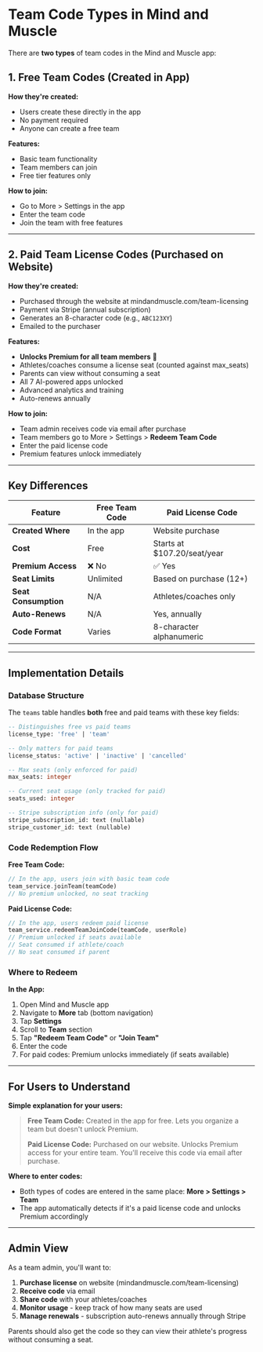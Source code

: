 # Team Code Types in Mind and Muscle

There are **two types** of team codes in the Mind and Muscle app:

## 1. Free Team Codes (Created in App)

**How they're created:**
- Users create these directly in the app
- No payment required
- Anyone can create a free team

**Features:**
- Basic team functionality
- Team members can join
- Free tier features only

**How to join:**
- Go to More > Settings in the app
- Enter the team code
- Join the team with free features

---

## 2. Paid Team License Codes (Purchased on Website)

**How they're created:**
- Purchased through the website at mindandmuscle.com/team-licensing
- Payment via Stripe (annual subscription)
- Generates an 8-character code (e.g., `ABC123XY`)
- Emailed to the purchaser

**Features:**
- **Unlocks Premium for all team members** 🎉
- Athletes/coaches consume a license seat (counted against max_seats)
- Parents can view without consuming a seat
- All 7 AI-powered apps unlocked
- Advanced analytics and training
- Auto-renews annually

**How to join:**
- Team admin receives code via email after purchase
- Team members go to More > Settings > **Redeem Team Code**
- Enter the paid license code
- Premium features unlock immediately

---

## Key Differences

| Feature | Free Team Code | Paid License Code |
|---------|---------------|-------------------|
| **Created Where** | In the app | Website purchase |
| **Cost** | Free | Starts at $107.20/seat/year |
| **Premium Access** | ❌ No | ✅ Yes |
| **Seat Limits** | Unlimited | Based on purchase (12+) |
| **Seat Consumption** | N/A | Athletes/coaches only |
| **Auto-Renews** | N/A | Yes, annually |
| **Code Format** | Varies | 8-character alphanumeric |

---

## Implementation Details

### Database Structure

The `teams` table handles **both** free and paid teams with these key fields:

```sql
-- Distinguishes free vs paid teams
license_type: 'free' | 'team'

-- Only matters for paid teams
license_status: 'active' | 'inactive' | 'cancelled'

-- Max seats (only enforced for paid)
max_seats: integer

-- Current seat usage (only tracked for paid)
seats_used: integer

-- Stripe subscription info (only for paid)
stripe_subscription_id: text (nullable)
stripe_customer_id: text (nullable)
```

### Code Redemption Flow

**Free Team Code:**
```dart
// In the app, users join with basic team code
team_service.joinTeam(teamCode)
// No premium unlocked, no seat tracking
```

**Paid License Code:**
```dart
// In the app, users redeem paid license
team_service.redeemTeamJoinCode(teamCode, userRole)
// Premium unlocked if seats available
// Seat consumed if athlete/coach
// No seat consumed if parent
```

### Where to Redeem

**In the App:**
1. Open Mind and Muscle app
2. Navigate to **More** tab (bottom navigation)
3. Tap **Settings**
4. Scroll to **Team** section
5. Tap **"Redeem Team Code"** or **"Join Team"**
6. Enter the code
7. For paid codes: Premium unlocks immediately (if seats available)

---

## For Users to Understand

**Simple explanation for your users:**

> **Free Team Code:** Created in the app for free. Lets you organize a team but doesn't unlock Premium.
>
> **Paid License Code:** Purchased on our website. Unlocks Premium access for your entire team. You'll receive this code via email after purchase.

**Where to enter codes:**
- Both types of codes are entered in the same place: **More > Settings > Team**
- The app automatically detects if it's a paid license code and unlocks Premium accordingly

---

## Admin View

As a team admin, you'll want to:

1. **Purchase license** on website (mindandmuscle.com/team-licensing)
2. **Receive code** via email
3. **Share code** with your athletes/coaches
4. **Monitor usage** - keep track of how many seats are used
5. **Manage renewals** - subscription auto-renews annually through Stripe

Parents should also get the code so they can view their athlete's progress without consuming a seat.

